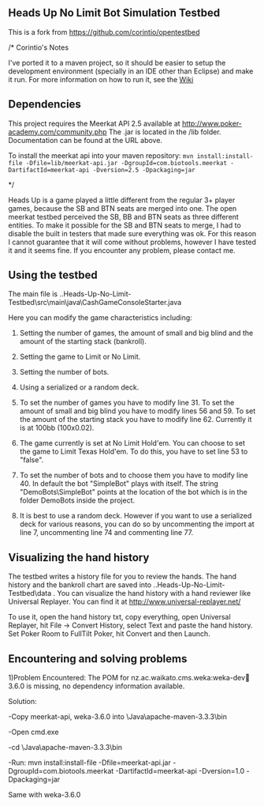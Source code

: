 Heads Up No Limit Bot Simulation Testbed
----------------------------------------


This is a fork from https://github.com/corintio/opentestbed


/* Corintio's Notes

I've ported it to a maven project, so it should be easier to setup the development environment (specially in an IDE other than Eclipse) and make it run. For more information on how to run it, see the [Wiki](https://github.com/corintio/opentestbed/wiki/How-To-Simulate-Cash-Games)


Dependencies
------------

This project requires the Meerkat API 2.5 available at http://www.poker-academy.com/community.php
The .jar is located in the /lib folder. Documentation can be found at the URL above.

To install the meerkat api into your maven repository:
````mvn install:install-file -Dfile=lib/meerkat-api.jar -DgroupId=com.biotools.meerkat -DartifactId=meerkat-api -Dversion=2.5 -Dpackaging=jar````

*/

Heads Up is a game played a little different from the regular 3+ player games, because the SB and BTN seats are merged into one. The open meerkat testbed 
perceived the SB, BB and BTN seats as three different entities. To make it possible for the SB and BTN seats to merge, I had to disable the built in testers that made 
sure everything was ok. For this reason I cannot guarantee that it will come without problems, however I have tested it and it seems fine. 
If you encounter any problem, please contact me.


Using the testbed
-----------------

The main file is ..Heads-Up-No-Limit-Testbed\src\main\java\CashGameConsoleStarter.java

Here you can modify the game characteristics including:

1) Setting the number of games, the amount of small and big blind and the amount of the starting stack (bankroll).

2) Setting the game to Limit or No Limit.

3) Setting the number of bots.

4) Using a serialized or a random deck.

1) To set the number of games you have to modify line 31.
To set the amount of small and big blind you have to modify lines 56 and 59.
To set the amount of the starting stack you have to modify line 62. Currently it is at 100bb (100x0.02).

2) The game currently is set at No Limit Hold'em. You can choose to set the game to Limit Texas Hold'em. To do this, you have to set line 53 to "false".

3) To set the number of bots and to choose them you have to modify line 40. In default the bot "SimpleBot" plays with itself. The string "DemoBots\SimpleBot"
points at the location of the bot which is in the folder DemoBots inside the project.

4) It is best to use a random deck. However if you want to use a serialized deck for various reasons, you can do so by 
uncommenting the import at line 7, uncommenting line 74 and commenting line 77.



Visualizing the hand history
----------------------------

The testbed writes a history file for you to review the hands. The hand history and the bankroll chart are saved into ..Heads-Up-No-Limit-Testbed\data .
You can visualize the hand history with a hand reviewer like Universal Replayer. You can find it at http://www.universal-replayer.net/

To use it, open the hand history txt, copy everything, open Universal Replayer, hit File -> Convert History, select Text and paste the hand history. 
Set Poker Room to FullTilt Poker, hit Convert and then Launch.


Encountering and solving problems
---------------------------------

1)Problem Encountered: The POM for nz.ac.waikato.cms.weka:weka-dev:jar:3.6.0 is missing, no dependency information available.

Solution:  

-Copy meerkat-api, weka-3.6.0 into \Java\apache-maven-3.3.3\bin

-Open cmd.exe

-cd \Java\apache-maven-3.3.3\bin

-Run: mvn install:install-file -Dfile=meerkat-api.jar -DgroupId=com.biotools.meerkat -DartifactId=meerkat-api -Dversion=1.0 -Dpackaging=jar

Same with weka-3.6.0
